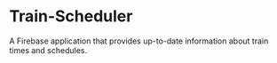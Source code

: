 # Train-Scheduler
A Firebase application that provides up-to-date information about train times and schedules.
